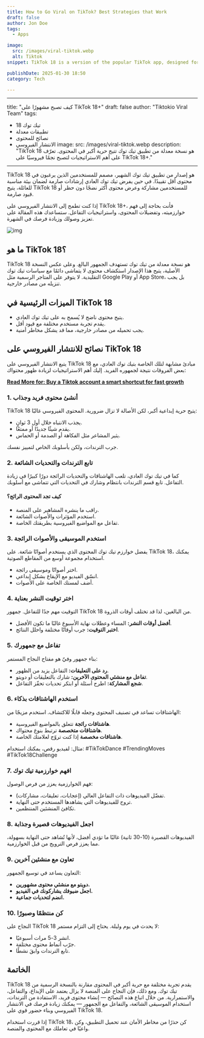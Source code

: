 ```yaml
---
title: How to Go Viral on TikTok? Best Strategies that Work
draft: false
author: Jon Doe 
tags:
  - Apps

image:
  src: /images/viral-tiktok.webp
  alt: Tiktok
snippet: TikTok 18 is a version of the popular TikTok app, designed for users who want fewer restrictions on content.

publishDate: 2025-01-30 18:50
category: Tech

---
```

---
title: "كيف تصبح مشهورًا على TikTok 18+"
draft: false
author: "Tiktokio Viral Team"
tags:
  - تيك توك 18
  - تطبيقات معدلة
  - نصائح للمحتوى
  - الانتشار الفيروسي
image:
  src: /images/viral-tiktok.webp
description: "TikTok 18 هو نسخة معدلة من تطبيق تيك توك تتيح حرية أكبر في المحتوى. تعرّف على أهم الاستراتيجيات لتصبح نجمًا فيروسيًا على TikTok 18+."
---

TikTok 18 هو إصدار من تطبيق تيك توك الشهير، مصمم للمستخدمين الذين يرغبون في محتوى أقل تقييدًا. في حين يفرض تيك توك العادي إرشادات صارمة لضمان بيئة مناسبة للعائلة، يتيح TikTok 18 للمستخدمين مشاركة وعرض محتوى أكثر نضجًا دون حظر أو قيود صارمة.

إذا كنت تطمح إلى الانتشار الفيروسي على TikTok 18+، فأنت بحاجة إلى فهم خوارزميته، وتفضيلات المحتوى، واستراتيجيات التفاعل. ستساعدك هذه المقالة على تعزيز وصولك وزيادة فرصك في الشهرة.

![img](/images/viral-tiktok.webp)

## ما هو TikTok 18؟ ##
TikTok 18 هو نسخة معدلة من تيك توك تستهدف الجمهور البالغ. وعلى عكس النسخة الأصلية، يتيح هذا الإصدار استكشاف محتوى لا يتماشى دائمًا مع سياسات تيك توك التقليدية. لا يتوفر على المتاجر الرسمية مثل Google Play أو App Store، بل يجب تنزيله من مصادر خارجية.

## الميزات الرئيسية في TikTok 18 ##

* يتيح محتوى ناضج لا يُسمح به على تيك توك العادي.  
* يقدم تجربة مستخدم مختلفة مع قيود أقل.  
* يجب تحميله من مصادر خارجية، مما قد يشكل مخاطر أمنية.

## نصائح للانتشار الفيروسي على TikTok 18 ##
يتبع الانتشار الفيروسي على TikTok 18 مبادئ مشابهة لتلك الخاصة بتيك توك العادي، مع بعض الفروقات نتيجة لجمهوره الفريد. إليك أهم الاستراتيجيات لزيادة ظهور محتواك:

**[Read More for: Buy a Tiktok account a smart shortcut for fast growth](/blog/buy-a-tiktok-account-a-smart-shortcut-for-fast-growth "buy a tiktok account a smart shortcut for fast growth")**


### 1. أنشئ محتوى فريد وجذاب ###
TikTok 18 يتيح حرية إبداعية أكبر، لكن الأصالة لا تزال ضرورية. المحتوى الفيروسي غالبًا:

* يجذب الانتباه خلال أول 3 ثوانٍ.  
* يقدم شيئًا جديدًا أو ممتعًا.  
* يثير المشاعر مثل الفكاهة أو الصدمة أو الحماس.

جرب الترندات، ولكن بأسلوبك الخاص لتمييز نفسك.

### 2. تابع الترندات والتحديات الشائعة ###
كما في تيك توك العادي، تلعب الهاشتاقات والتحديات الرائجة دورًا كبيرًا في زيادة التفاعل. تابع قسم الترندات بانتظام وشارك في التحديات التي تتماشى مع أسلوبك.

#### كيف تجد المحتوى الرائج؟
* راقب ما ينشره المشاهير على المنصة.  
* استخدم المؤثرات والأصوات الشائعة.  
* تفاعل مع المواضيع الفيروسية بطريقتك الخاصة.

### 3. استخدم الموسيقى والأصوات الرائجة ###
يفضل خوارزم تيك توك المحتوى الذي يستخدم أصواتًا شائعة. على TikTok 18، يمكنك استخدام مجموعة أوسع من المقاطع الصوتية.

* اختر أصواتًا وموسيقى رائجة.  
* انسّق الفيديو مع الإيقاع بشكل إبداعي.  
* أضف لمستك الخاصة على الأصوات.

### 4. اختر توقيت النشر بعناية ###
التوقيت مهم جدًا للتفاعل. جمهور TikTok 18 من البالغين، لذا قد تختلف أوقات الذروة.

* **أفضل أوقات النشر:** المساء وعطلات نهاية الأسبوع غالبًا ما تكون الأفضل.  
* **اختبر التوقيت:** جرب أوقاتًا مختلفة واحلل النتائج.

### 5. تفاعل مع جمهورك ###
بناء جمهور وفيّ هو مفتاح النجاح المستمر:

* **رد على التعليقات:** التفاعل يزيد من الظهور.  
* **تفاعل مع منشئي المحتوى الآخرين:** شارك بالتعليقات أو دويتو.  
* **شجع المشاركة:** اطرح أسئلة أو ابتكر تحديات تحفّز التفاعل.

### 6. استخدم الهاشتاقات بذكاء ###
الهاشتاقات تساعد في تصنيف المحتوى وجعله قابلًا للاكتشاف. استخدم مزيجًا من:

* **هاشتاقات رائجة** تتعلق بالمواضيع الفيروسية.  
* **هاشتاقات متخصصة** ترتبط بنوع محتواك.  
* **هاشتاقات مخصصة** إذا كنت تروّج لعلامتك الخاصة.

مثال: لفيديو رقص، يمكنك استخدام: #TikTokDance #TrendingMoves #TikTok18Challenge

### 7. افهم خوارزمية تيك توك ###
فهم الخوارزمية يعزز من فرص الوصول:

* تفضّل الفيديوهات ذات التفاعل العالي (إعجابات، تعليقات، مشاركات).  
* تروج للفيديوهات التي يشاهدها المستخدم حتى النهاية.  
* تكافئ المنشئين المنتظمين.

### 8. اجعل الفيديوهات قصيرة وجذابة ###
الفيديوهات القصيرة (10-30 ثانية) غالبًا ما تؤدي أفضل، لأنها تُشاهد حتى النهاية بسهولة، مما يعزز فرص الترويج من قبل الخوارزمية.

### 9. تعاون مع منشئين آخرين ###
التعاون يساعد في توسيع الجمهور:

* **دويتو مع منشئي محتوى مشهورين.**  
* **اجعل ضيوفك يشاركونك في الفيديو.**  
* **انضم لتحديات جماعية.**

### 10. كن منتظمًا وصبورًا ###
النجاح على TikTok 18 لا يحدث في يوم وليلة. يحتاج إلى التزام مستمر:

* انشر 3-5 مرات أسبوعيًا.  
* جرّب أنماط محتوى مختلفة.  
* تابع الترندات وابقَ نشطًا.

## الخاتمة ##
TikTok 18 يقدم تجربة مختلفة مع حرية أكبر في المحتوى مقارنة بالنسخة الرسمية من تيك توك. ومع ذلك، فإن النجاح على المنصة لا يزال يعتمد على الإبداع، والتفاعل، والاستمرارية. من خلال اتباع هذه النصائح — إنشاء محتوى فريد، الاستفادة من الترندات، استخدام الموسيقى الشائعة، والتفاعل مع الجمهور — يمكنك زيادة فرصك في الانتشار الفيروسي وبناء حضور قوي على TikTok 18.

إذا قررت استخدام TikTok 18، كن حذرًا من مخاطر الأمان عند تحميل التطبيق، وكن واعيًا في تعاملك مع المحتوى والمنصة.

